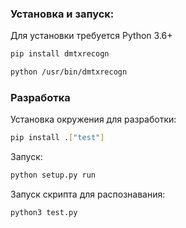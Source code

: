 ### Установка и запуск:
Для установки требуется Python 3.6+
```sh
pip install dmtxrecogn
```
```sh
python /usr/bin/dmtxrecogn
```
### Разработка

Установка окружения для разработки:
```sh
pip install .["test"]
```
Запуск:
```sh
python setup.py run
```

Запуск скрипта для распознавания:
```sh
python3 test.py
```